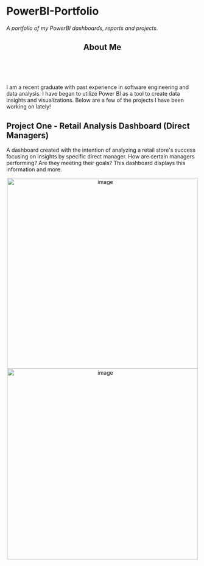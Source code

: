 # PowerBI-Portfolio
<i>A portfolio of my PowerBI dashboards, reports and projects.</i>

## <header> <b> About Me </b> </header> 

I am a recent graduate with past experience in software engineering and data analysis. I have began
to utilize Power BI as a tool to create data insights and visualizations. Below are a few of the projects I have been
working on lately!

## **Project One - Retail Analysis Dashboard (Direct Managers)**
A dashboard created with the intention of analyzing a retail store's success focusing on
insights by specific direct manager. How are certain managers performing? Are they meeting their
goals? This dashboard displays this information and more.

<p align="middle">
  <img width="501" alt="image" src="https://github.com/simolevy/PowerBI-Portfolio/assets/97460770/64a124d2-9f12-400b-a44d-b81c5d104459" width="50" />
  <img width="501" alt="image" src="https://github.com/simolevy/PowerBI-Portfolio/assets/97460770/293d3b2d-e333-4c50-84c2-a55ffd4c875c" width="50" />
</p>






